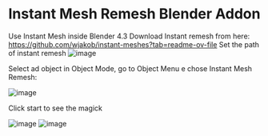 # Instant Mesh Remesh  Blender Addon
Use Instant Mesh inside Blender 4.3
Download Instant remesh from here:
https://github.com/wjakob/instant-meshes?tab=readme-ov-file
Set the path of instant remesh
![image](https://github.com/user-attachments/assets/b135221c-9bad-4d03-8197-8469b2fb9b57)

Select ad object in Object Mode, go to Object Menu e chose Instant Mesh Remesh:

![image](https://github.com/user-attachments/assets/78d949a5-18f0-4d21-8537-df0ae18355b1)

Click start to see the magick

![image](https://github.com/user-attachments/assets/613e47f0-4fc9-4d32-a108-7c35e0c6d82a)
![image](https://github.com/user-attachments/assets/f5980348-b2f3-4bc9-8a64-533f07266957)
